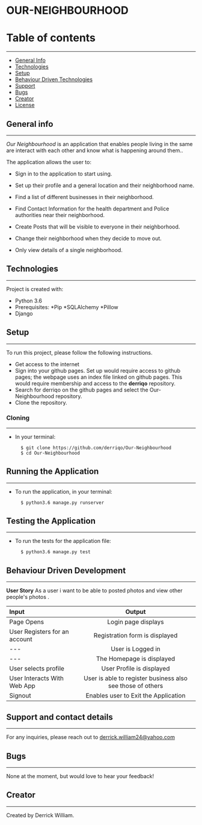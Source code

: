 # OUR-NEIGHBOURHOOD

# Table of contents
***
* [General Info](#General-Info)
* [Technologies](#Technologies)
* [Setup](#Setup)
* [Behaviour Driven Technologies](#Behaviour-Driven-Technologies)
* [Support](#Support)
* [Bugs](#Bugs)
* [Creator](#Creator)
* [License](#License)

## General info
---
 *Our Neighbourhood* is an application that enables people living in the same are interact with each other and know what is happening around them..

The application allows the user to:

* Sign in to the application to start using.

* Set up their profile and a general location and their neighborhood name.

* Find a list of different businesses in their neighborhood.

* Find Contact Information for the health department and Police authorities near their neighborhood.

* Create Posts that will be visible to everyone in their neighborhood.

* Change their neighborhood when they decide to move out.

* Only view details of a single neighborhood.


## Technologies
---
Project is created with:
* Python 3.6
* Prerequisites:   *Pip *SQLAlchemy *Pillow
* Django

## Setup
---
To run this project, please follow the following instructions.
-   Get access to the internet
-   Sign into your github pages. Set up would require access to github pages; the webpage uses an index file linked on github pages. This would require membership and access to the **derriqo** repository.
-   Search for derriqo on the github pages and select the Our-Neighbourhood repository.
-   Clone the repository.

### Cloning
---
* In your terminal:
        
        $ git clone https://github.com/derriqo/Our-Neighbourhood
        $ cd Our-Neighbourhood

## Running the Application
---
* To run the application, in your terminal:

        $ python3.6 manage.py runserver
        
        
## Testing the Application
---
* To run the tests for the application file:

        $ python3.6 manage.py test
        
## Behaviour Driven Development
---

**User Story**
As a user i want to be able to posted photos and view other people's photos .

| Input | Output |
| :---------------- | :---------------: | 
| Page Opens | Login page displays  |
| User Registers for an account | Registration form is displayed |
| --- | User is Logged in |
| --- | The Homepage is displayed  |
| User selects profile |  User Profile is displayed |
| User Interacts With Web App| User is able to register business also see those of others |
| Signout| Enables user to Exit the Application |


## Support and contact details
---
For any inquiries, please reach out to derrick.william24@yahoo.com

## Bugs
---
None at the moment, but would love to hear your feedback!

## Creator
---

Created by Derrick William. 